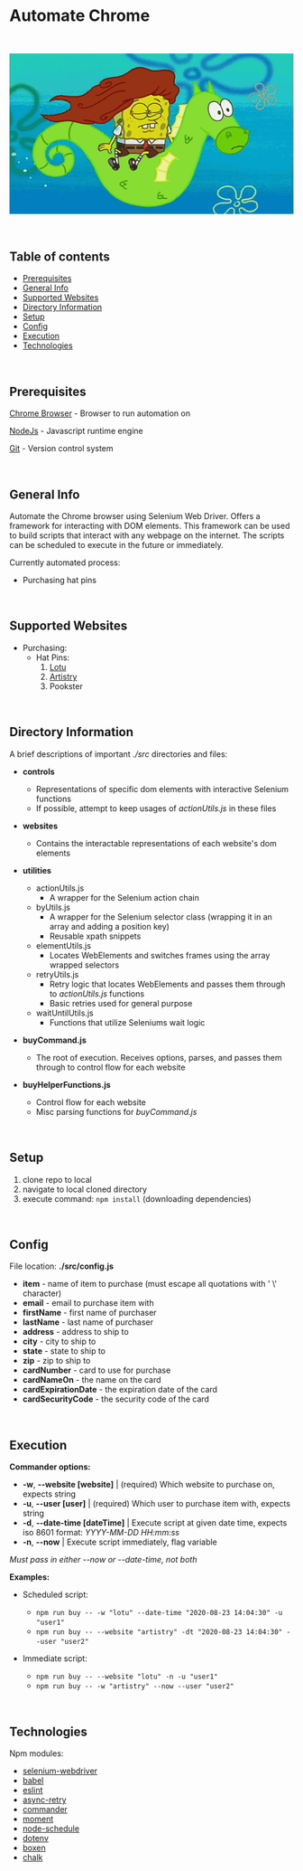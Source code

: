# Automate Chrome

<br>

![SpongeBob Money Bags gif](images/readme/spongeBobOnSeahorse.gif)

<br>

## Table of contents

  - [Prerequisites](#prerequisites)
  - [General Info](#general-info)
  - [Supported Websites](#supported-websites)
  - [Directory Information](#directory-information)
  - [Setup](#setup)
  - [Config](#config)
  - [Execution](#execution)
  - [Technologies](#technologies)

<br>

## Prerequisites

[Chrome Browser](https://www.google.com/chrome/) - Browser to run automation on 

[NodeJs](https://nodejs.org/en/) - Javascript runtime engine

[Git](https://git-scm.com/downloads) - Version control system

<br>

## General Info

Automate the Chrome browser using Selenium Web Driver. Offers a framework for interacting with DOM elements. This framework can be used to build scripts that interact with any webpage on the internet. The scripts can be scheduled to execute in the future or immediately. 

Currently automated process:
 - Purchasing hat pins

<br>

## Supported Websites
- Purchasing:
  - Hat Pins:
     1. [Lotu](https://www.lotucreations.com/collections/hat-pins)
     2. [Artistry](https://theartistrycollection.com/collections/2018)
     3. Pookster

<br>

## Directory Information

A brief descriptions of important *./src* directories and files:

- **controls**
  - Representations of specific dom elements with interactive Selenium functions 
  - If possible, attempt to keep usages of *actionUtils.js* in these files
  
- **websites**
  - Contains the interactable representations of each website's dom elements
  
- **utilities**
  - actionUtils.js
    - A wrapper for the Selenium action chain
  - byUtils.js
    - A wrapper for the Selenium selector class (wrapping it in an array and adding a position key)
    - Reusable xpath snippets
  - elementUtils.js
    - Locates WebElements and switches frames using the array wrapped selectors
  - retryUtils.js
    - Retry logic that locates WebElements and passes them through to *actionUtils.js* functions
    - Basic retries used for general purpose
  - waitUntilUtils.js
    - Functions that utilize Seleniums wait logic
  
- **buyCommand.js**
  - The root of execution. Receives options, parses, and passes them through to control flow for each website
  
- **buyHelperFunctions.js**
  - Control flow for each website
  - Misc parsing functions for *buyCommand.js*
  
<br>

## Setup
  1. clone repo to local
  2. navigate to local cloned directory
  3. execute command: `npm install` (downloading dependencies)

<br>

## Config
File location: **./src/config.js**

- **item** - name of item to purchase (must escape all quotations with ' \\' character)
- **email** - email to purchase item with  
- **firstName** - first name of purchaser
- **lastName** - last name of purchaser
- **address** - address to ship to
- **city** - city to ship to
- **state** - state to ship to
- **zip** - zip to ship to
- **cardNumber** - card to use for purchase
- **cardNameOn** - the name on the card
- **cardExpirationDate** - the expiration date of the card
- **cardSecurityCode** - the security code of the card

<br>

## Execution

**Commander options:**

- **-w**, **--website [website]** | (required) Which website to purchase on, expects string
- **-u**, **--user [user]** | (required) Which user to purchase item with, expects string
- **-d**, **--date-time [dateTime]** | Execute script at given date time, expects iso 8601 format: *YYYY-MM-DD HH:mm:ss*
- **-n**, **--now** | Execute script immediately, flag variable

*Must pass in either --now or --date-time, not both*

**Examples:**

 - Scheduled script: 
   - `npm run buy -- -w "lotu" --date-time "2020-08-23 14:04:30" -u "user1"` 
   - `npm run buy -- --website "artistry" -dt "2020-08-23 14:04:30" --user "user2"`

- Immediate script: 
  - `npm run buy -- --website "lotu" -n -u "user1"`
  - `npm run buy -- -w "artistry" --now --user "user2"`

<br>

## Technologies
 
Npm modules:
- [selenium-webdriver](https://www.npmjs.com/package/selenium-webdriver)
- [babel](https://www.npmjs.com/package/Babel)
- [eslint](https://www.npmjs.com/package/eslint)
- [async-retry](https://www.npmjs.com/package/async-retry)
- [commander](https://www.npmjs.com/package/commander)
- [moment](https://www.npmjs.com/package/moment)
- [node-schedule](https://www.npmjs.com/package/node-schedule)
- [dotenv](https://www.npmjs.com/package/dotenv)
- [boxen](https://www.npmjs.com/package/boxen)
- [chalk](https://www.npmjs.com/package/chalk)

<br>

